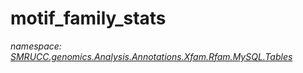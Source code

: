 ﻿# motif_family_stats
_namespace: [SMRUCC.genomics.Analysis.Annotations.Xfam.Rfam.MySQL.Tables](./index.md)_






